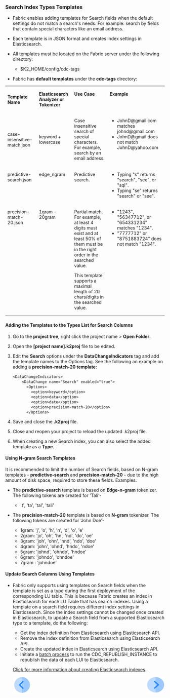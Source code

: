 ### Search Index Types Templates

-  Fabric enables adding templates for Search fields when the default settings do not match a search's needs. For example: search by fields that contain special characters like an email address.

-  Each template is in JSON format and creates index settings in Elasticsearch.
-  All templates must be located on the Fabric server under the following directory:
   -  $K2_HOME/config/cdc-tags
-  Fabric has  **default templates** under the **cdc-tags** directory:

<table width="900pxl">
<tbody>
<tr>
<td width="150pxl">
<p><strong>Template Name</strong></p>
</td>
<td width="150pxl">
<p><strong>Elasticsearch Analyzer or Tokenizer</strong></p>
</td>
<td valign="top" width="300pxl">
<p><strong>Use Case</strong></p>
</td>
<td valign="top" width="300pxl">
<p><strong>Example</strong></p>
</td>
</tr>
<tr>
<td width="150pxl">
<p>case-insensitive-match.json</p>
</td>
<td width="150pxl">
<p>keyword + lowercase</p>
</td>
<td valign="top" width="300pxl">
<p>Case insensitive search of special characters. For example, search by an email address.</p>
</td>
<td valign="top" width="300pxl">
<ul>
<li>JohnD@gmail.com matches johnd@gmail.com</li>
<li>JohnD@gmail does not match JohnD@yahoo.com</li>
</ul>
</td>
</tr>
<tr>
<td valign="top" width="150pxl">
<p>predictive-search.json</p>
</td>
<td valign="top" width="150pxl">
<p>edge_ngram</p>
</td>
<td valign="top" width="300pxl">
<p>Predictive search.</p>
</td>
<td valign="top" width="300pxl">
<ul>
<li>Typing "s" returns "search", "see", or "sql".</li>
<li>Typing "se" returns "search" or "see".</li>
</ul>
</td>
</tr>
<tr>
<td valign="top" width="150pxl">
<p>precision-match-20.json</p>
</td>
<td valign="top" width="150pxl">
<p>1gram &ndash; 20gram</p>
</td>
<td valign="top" width="300pxl">
<p>Partial match. For example, at least 4 digits must exist and at least 50% of them must be in the right order in the searched value.</p>
<p>This template supports a maximal length of 20 chars/digits in the searched value.</p>
</td>
<td valign="top" width="300pxl">
<ul>
<li>"1243", "56347712", or "654331234" matches "1234".</li>
<li>"7777712" or "8751883724" does not match "1234".</li>
</ul>
</td>
</tr>
</tbody>
</table>



#### Adding the Templates to the Types List for Search Columns

1. Go to the **project tree**, right click the project name >  **Open Folder**. 

2. Open the **[project name].k2proj** file to be edited.

3. Edit the **Search** options under the **DataChangeIndicators** tag and add the template names to the Options tag. See the following an example on adding a **precision-match-20 template**:

   ```
   <DataChangeIndicators>
       <DataChange name="Search" enabled="true">
         <Options>
           <option>keyword</option>
           <option>data</option>
           <option>date</option>
           <option>precision-match-20</option>
         </Options>
   ```

   

4. Save and close the **.k2proj** file.

5. Close and reopen your project to reload the updated .k2proj file.

6. When creating a new Search index, you can also select the added template as a **Type**.

#### Using N-gram Search Templates

It is recommended to limit the number of Search fields, based on N-gram templates - **predictive-search** and **precision-match-20** - due to the high amount of disk space, required to store these fields.
Examples: 
- The **predictive-search** template is based on **Edge-n-gram** tokenizer. The following tokens are created for 'Tali'- 
   - 't', 'ta', 'tal', 'tali' 

- The **precision-match-20** template is based on **N-gram** tokenizer. The following tokens are created for 'John Doe'-
   - 1gram:  'j', 'o', 'h', 'n', 'd', 'o', 'e'
   - 2gram: 'jo', 'oh', 'hn', 'nd', 'do', 'oe'
   - 3gram: 'joh', 'ohn', 'hnd', 'ndo', 'doe'
   - 4gram: 'john', 'ohnd', 'hndo', 'ndoe'
   - 5gram: 'johnd', 'ohndo', 'hndoe' 
   - 6gram: 'johndo', 'ohndoe' 
   - 7gram : 'johndoe'


#### Update Search Columns Using Templates

- Fabric only supports using templates on Search fields when the template is set as a type during the first deployment of the corresponding LU table. This is because Fabric creates an index in Elasticsearch for each LU Table that has search indexes. Using a template on a search field requires different index settings in Elasticsearch. Since the index settings cannot be changed once created in Elasticsearch, to update a Search field from a supported Elasticsearch type to a template, do the following:

  - Get the index definition from Elasticsearch using Elasticsearch API.
  - Remove the index definition from Elasticsearch using Elasticsearch API.
  - Create the updated index in Elasticsearch using Elasticsearch API. 
  - Initiate a [batch process](/articles/20_jobs_and_batch_services/11_batch_process_overview.md) to run the CDC_REPUBLISH_INSTANCE to republish the data of each LUI to Elasticsearch.

  [Click for more information about creating Elasticsearch indexes](03_creating_elasticsearch_indexes_on_search_fields.md).

  

  [![Previous](/articles/images/Previous.png)](03_creating_elasticsearch_indexes_on_search_fields.md)[<img align="right" width="60" height="54" src="/articles/images/Next.png">](05_search_command.md)
